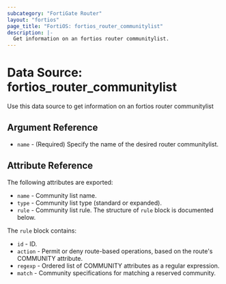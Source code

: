 ```yaml
---
subcategory: "FortiGate Router"
layout: "fortios"
page_title: "FortiOS: fortios_router_communitylist"
description: |-
  Get information on an fortios router communitylist.
---
```


# Data Source: fortios_router_communitylist
Use this data source to get information on an fortios router communitylist

## Argument Reference

* `name` - (Required) Specify the name of the desired router communitylist.

## Attribute Reference

The following attributes are exported:

* `name` - Community list name.
* `type` - Community list type (standard or expanded).
* `rule` - Community list rule. The structure of `rule` block is documented below.

The `rule` block contains:

* `id` - ID.
* `action` - Permit or deny route-based operations, based on the route's COMMUNITY attribute.
* `regexp` - Ordered list of COMMUNITY attributes as a regular expression.
* `match` - Community specifications for matching a reserved community.

